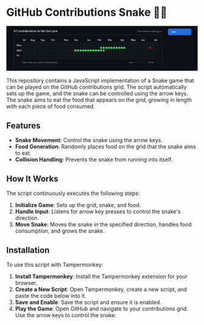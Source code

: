 # GitHub Contributions Snake 🐍🍎

<img src="https://github.com/gv3Dev/GitHub-Contributions-Snake-Game/blob/main/contribSnake.png?raw=true"/>

This repository contains a JavaScript implementation of a Snake game that can be played on the GitHub contributions grid. The script automatically sets up the game, and the snake can be controlled using the arrow keys. The snake aims to eat the food that appears on the grid, growing in length with each piece of food consumed.

## Features
- **Snake Movement**: Control the snake using the arrow keys.
- **Food Generation**: Randomly places food on the grid that the snake aims to eat.
- **Collision Handling**: Prevents the snake from running into itself.

## How It Works
The script continuously executes the following steps:
1. **Initialize Game**: Sets up the grid, snake, and food.
2. **Handle Input**: Listens for arrow key presses to control the snake's direction.
3. **Move Snake**: Moves the snake in the specified direction, handles food consumption, and grows the snake.

## Installation
To use this script with Tampermonkey:
1. **Install Tampermonkey**: Install the Tampermonkey extension for your browser.
2. **Create a New Script**: Open Tampermonkey, create a new script, and paste the code below into it.
3. **Save and Enable**: Save the script and ensure it is enabled.
4. **Play the Game**: Open GitHub and navigate to your contributions grid. Use the arrow keys to control the snake.


